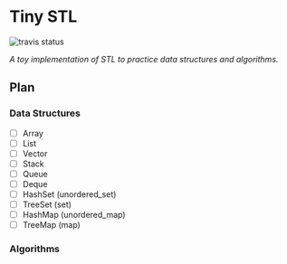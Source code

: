 # Tiny STL 
![travis status](https://travis-ci.com/kophy/TinySTL.svg?token=3xXtB78BvsWT9jzMGmpG&branch=master)

*A toy implementation of STL to practice data structures and algorithms.*

## Plan

### Data Structures
- [ ] Array
- [ ] List
- [ ] Vector
- [ ] Stack
- [ ] Queue
- [ ] Deque
- [ ] HashSet (unordered_set)
- [ ] TreeSet (set)
- [ ] HashMap (unordered_map)
- [ ] TreeMap (map)

### Algorithms
